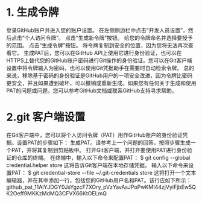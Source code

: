 # 1. 生成令牌
登录GitHub账户并进入您的账户设置。
在左侧侧边栏中点击“开发人员设置”，然后点击“个人访问令牌”。
点击“生成新令牌”按钮。
给您的令牌命名并选择要授予的范围。
点击“生成令牌”按钮。
将令牌复制到安全的位置，因为您将无法再次查看它。
生成PAT后，您可以在GitHub API上使用它进行身份验证，也可以在HTTPS上替代您的GitHub账户密码进行Git操作的身份验证。您可以在Git客户端设置中将令牌输入为密码，也可以使用Git凭据助手在需要时自动检索令牌。
总的来说，移除基于密码的身份验证是GitHub用户的一项安全改进，因为令牌比密码更安全，并且如果遭到破坏，可以撤销或重新生成。如果您有任何关于生成和使用PAT的问题或问题，您可以参考GitHub文档或联系GitHub支持寻求帮助。

# 2.git 客户端设置
在Git客户端中，您可以将个人访问令牌（PAT）用作GitHub账户的身份验证凭据。设置PAT的步骤如下：
生成PAT。请参考上一个问题的回答，按照步骤生成一个PAT，并将其复制到剪贴板中。
打开Git客户端，并打开要使用PAT进行身份验证的仓库的终端。
在终端中，输入以下命令来配置PAT：
$ git config --global credential.helper store
这将告诉Git客户端在本地存储凭据。
输入以下命令来设置PAT：
$ git credential-store --file ~/.git-credentials store
这将打开一个文本编辑器，并在其中添加一行，包括您的GitHub用户名和PAT。该行应如下所示：
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
